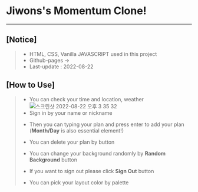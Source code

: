 # Jiwons's Momentum Clone!

---

## [Notice]

> - HTML, CSS, Vanilla JAVASCRIPT used in this project
> - Github-pages →
> - Last-update : 2022-08-22

## [How to Use]

> - You can check your time and location, weather
>   ![스크린샷 2022-08-22 오후 3 35 32](https://user-images.githubusercontent.com/98508954/185857721-ff302e5b-6c0f-42db-b721-1f1bb8a0d852.png)
> - Sign in by your name or nickname
> <!-- picture -->
> - Then you can typing your plan and press enter to add your plan (**Month/Day** is also essential element!)
> <!-- picture -->
> - You can delete your plan by button
> <!-- picture -->
> - You can change your background randomly by **Random Background** button
> <!-- picture -->
> - If you want to sign out please click **Sign Out** button
> <!-- picture -->
> - You can pick your layout color by palette
> <!-- picture -->

